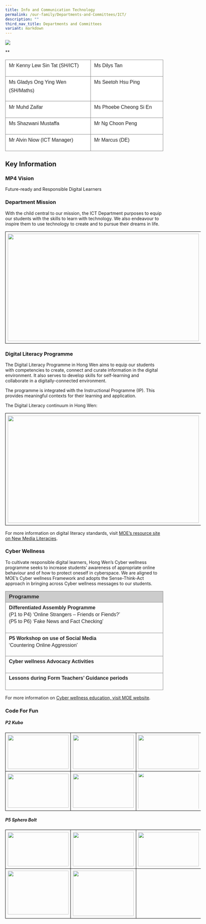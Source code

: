```yaml
---
title: Info and Communication Technology
permalink: /our-family/Departments-and-Committees/ICT/
description: ""
third_nav_title: Departments and Committees
variant: markdown
---
```

**![](https://lh4.googleusercontent.com/qa4FXPA5u7wG7vGG9SCjDP5plJp6FUq9XZHZYyekgginT3UcaMSgJ0TJWPgrZ-l3XHiPGtlcMwF73OMYf2nBI9pXa4-HEkBNJ4yOTOZ2O-zuvG4zZiUCnGOQr7P6YacVXzPwbgCfit4catvGSm5Au4U)**

**

<table style="border:none;border-collapse:collapse;"><colgroup><col width="324"><col width="278"></colgroup><tbody><tr style="height:25.5pt"><td style="border-left:solid #808080 1.11111pt;border-right:solid #808080 1.11111pt;border-bottom:solid #808080 1.11111pt;border-top:solid #808080 1.11111pt;vertical-align:top;background-color:#ffffff;padding:4pt 8pt 4pt 8pt;overflow:hidden;overflow-wrap:break-word;"><p style="line-height:1.656;margin-top:0pt;margin-bottom:11pt;" dir="ltr"><span style="font-size:12pt;font-family:Arial,sans-serif;color:#222222;background-color:transparent;font-weight:400;font-style:normal;font-variant:normal;text-decoration:none;vertical-align:baseline;white-space:pre;white-space:pre-wrap;">Mr Kenny Lew Sin Tat (SH/ICT)</span></p></td><td style="border-left:solid #808080 1.11111pt;border-right:solid #808080 1.11111pt;border-bottom:solid #808080 1.11111pt;border-top:solid #808080 1.11111pt;vertical-align:top;background-color:#ffffff;padding:4pt 8pt 4pt 8pt;overflow:hidden;overflow-wrap:break-word;"><p style="line-height:1.656;margin-top:0pt;margin-bottom:11pt;" dir="ltr"><span style="font-size:12pt;font-family:Arial,sans-serif;color:#222222;background-color:transparent;font-weight:400;font-style:normal;font-variant:normal;text-decoration:none;vertical-align:baseline;white-space:pre;white-space:pre-wrap;">Ms Dilys Tan</span></p></td></tr><tr style="height:25.5pt"><td style="border-left:solid #808080 1.11111pt;border-right:solid #808080 1.11111pt;border-bottom:solid #808080 1.11111pt;border-top:solid #808080 1.11111pt;vertical-align:top;background-color:#ffffff;padding:4pt 8pt 4pt 8pt;overflow:hidden;overflow-wrap:break-word;"><p style="line-height:1.656;margin-top:0pt;margin-bottom:11pt;" dir="ltr"><span style="font-size:12pt;font-family:Arial,sans-serif;color:#222222;background-color:transparent;font-weight:400;font-style:normal;font-variant:normal;text-decoration:none;vertical-align:baseline;white-space:pre;white-space:pre-wrap;">Ms Gladys Ong Ying Wen (SH/Maths)</span></p></td><td style="border-left:solid #808080 1.11111pt;border-right:solid #808080 1.11111pt;border-bottom:solid #808080 1.11111pt;border-top:solid #808080 1.11111pt;vertical-align:top;background-color:#ffffff;padding:4pt 8pt 4pt 8pt;overflow:hidden;overflow-wrap:break-word;"><p style="line-height:1.656;margin-top:0pt;margin-bottom:11pt;" dir="ltr"><span style="font-size:12pt;font-family:Arial,sans-serif;color:#222222;background-color:transparent;font-weight:400;font-style:normal;font-variant:normal;text-decoration:none;vertical-align:baseline;white-space:pre;white-space:pre-wrap;">Ms Seetoh Hsu Ping</span></p></td></tr><tr style="height:25.5pt"><td style="border-left:solid #808080 1.11111pt;border-right:solid #808080 1.11111pt;border-bottom:solid #808080 1.11111pt;border-top:solid #808080 1.11111pt;vertical-align:top;background-color:#ffffff;padding:4pt 8pt 4pt 8pt;overflow:hidden;overflow-wrap:break-word;"><p style="line-height:1.656;margin-top:0pt;margin-bottom:11pt;" dir="ltr"><span style="font-size:12pt;font-family:Arial,sans-serif;color:#222222;background-color:transparent;font-weight:400;font-style:normal;font-variant:normal;text-decoration:none;vertical-align:baseline;white-space:pre;white-space:pre-wrap;">Mr Muhd Zaifar</span></p></td><td style="border-left:solid #808080 1.11111pt;border-right:solid #808080 1.11111pt;border-bottom:solid #808080 1.11111pt;border-top:solid #808080 1.11111pt;vertical-align:top;background-color:#ffffff;padding:4pt 8pt 4pt 8pt;overflow:hidden;overflow-wrap:break-word;"><p style="line-height:1.656;margin-top:0pt;margin-bottom:11pt;" dir="ltr"><span style="font-size:12pt;font-family:Arial,sans-serif;color:#222222;background-color:transparent;font-weight:400;font-style:normal;font-variant:normal;text-decoration:none;vertical-align:baseline;white-space:pre;white-space:pre-wrap;">Ms Phoebe Cheong Si En</span></p></td></tr><tr style="height:25.5pt"><td style="border-left:solid #808080 1.11111pt;border-right:solid #808080 1.11111pt;border-bottom:solid #808080 1.11111pt;border-top:solid #808080 1.11111pt;vertical-align:top;background-color:#ffffff;padding:4pt 8pt 4pt 8pt;overflow:hidden;overflow-wrap:break-word;"><p style="line-height:1.656;margin-top:0pt;margin-bottom:11pt;" dir="ltr"><span style="font-size:12pt;font-family:Arial,sans-serif;color:#222222;background-color:transparent;font-weight:400;font-style:normal;font-variant:normal;text-decoration:none;vertical-align:baseline;white-space:pre;white-space:pre-wrap;">Ms Shazwani Mustaffa</span></p></td><td style="border-left:solid #808080 1.11111pt;border-right:solid #808080 1.11111pt;border-bottom:solid #808080 1.11111pt;border-top:solid #808080 1.11111pt;vertical-align:top;background-color:#ffffff;padding:4pt 8pt 4pt 8pt;overflow:hidden;overflow-wrap:break-word;"><p style="line-height:1.656;margin-top:0pt;margin-bottom:11pt;" dir="ltr"><span style="font-size:12pt;font-family:Arial,sans-serif;color:#222222;background-color:transparent;font-weight:400;font-style:normal;font-variant:normal;text-decoration:none;vertical-align:baseline;white-space:pre;white-space:pre-wrap;">Mr Ng Choon Peng</span></p></td></tr><tr style="height:25.5pt"><td style="border-left:solid #808080 1.11111pt;border-right:solid #808080 1.11111pt;border-bottom:solid #808080 1.11111pt;border-top:solid #808080 1.11111pt;vertical-align:top;background-color:#ffffff;padding:4pt 8pt 4pt 8pt;overflow:hidden;overflow-wrap:break-word;"><p style="line-height:1.656;margin-top:0pt;margin-bottom:11pt;" dir="ltr"><span style="font-size:12pt;font-family:Arial,sans-serif;color:#222222;background-color:transparent;font-weight:400;font-style:normal;font-variant:normal;text-decoration:none;vertical-align:baseline;white-space:pre;white-space:pre-wrap;">Mr Alvin Niow (ICT Manager)</span></p></td><td style="border-left:solid #808080 1.11111pt;border-right:solid #808080 1.11111pt;border-bottom:solid #808080 1.11111pt;border-top:solid #808080 1.11111pt;vertical-align:top;background-color:#ffffff;padding:4pt 8pt 4pt 8pt;overflow:hidden;overflow-wrap:break-word;"><p style="line-height:1.656;margin-top:0pt;margin-bottom:11pt;" dir="ltr"><span style="font-size:12pt;font-family:Arial,sans-serif;color:#222222;background-color:transparent;font-weight:400;font-style:normal;font-variant:normal;text-decoration:none;vertical-align:baseline;white-space:pre;white-space:pre-wrap;">Mr Marcus (DE)</span></p></td></tr></tbody></table>


## Key Information


### MP4 Vision

Future-ready and Responsible Digital Learners

### Department Mission

With the child central to our mission, the ICT Department purposes to equip our students with the skills to learn with technology. We also endeavour to inspire them to use technology to create and to pursue their dreams in life.&nbsp;

<table style="border:none;border-collapse:collapse;table-layout:fixed;width:468pt"><colgroup><col></colgroup><tbody><tr style="height:0pt"><td style="border-left:solid #000000 1pt;border-right:solid #000000 1pt;border-bottom:solid #000000 1pt;border-top:solid #000000 1pt;vertical-align:top;padding:5pt 5pt 5pt 5pt;overflow:hidden;overflow-wrap:break-word;"><p dir="ltr" style="line-height:1.2;text-align: center;margin-top:0pt;margin-bottom:0pt;"><span style="font-size:12pt;font-family:Arial;color:#222222;background-color:transparent;font-weight:400;font-style:normal;font-variant:normal;text-decoration:none;vertical-align:baseline;white-space:pre;white-space:pre-wrap;"><span style="border:none;display:inline-block;overflow:hidden;width:610px;height:343px;"><img src="https://lh3.googleusercontent.com/UC8N1eCP2WvsqAW6J8UBTSEpH0-Lkv3CBvPtTc2XBIZjl9AbnU3_QlD7wtZJotYSVisIbaMwWOkAm13wlawBB-qkLSlBRDQlkQn0hJORucq-MVqi5gRsUTahdJw7rEjMpBN4Iq5WxvQrFvXd1lvPRQ" width="610" height="343" style="margin-left:0px;margin-top:0px;"></span></span></p></td></tr></tbody></table>

  

### Digital Literacy Programme

The Digital Literacy Programme in Hong Wen aims to equip our students with competencies to create, connect and curate information in the digital environment. It also serves to develop skills for self-learning and collaborate in a digitally-connected environment.

The programme is integrated with the Instructional Programme (IP). This provides meaningful contexts for their learning and application.

The Digital Literacy continuum in Hong Wen:

<table style="border:none;border-collapse:collapse;table-layout:fixed;width:468pt"><colgroup><col></colgroup><tbody><tr style="height:0pt"><td style="border-left:solid #000000 1pt;border-right:solid #000000 1pt;border-bottom:solid #000000 1pt;border-top:solid #000000 1pt;vertical-align:top;padding:5pt 5pt 5pt 5pt;overflow:hidden;overflow-wrap:break-word;"><p dir="ltr" style="line-height:1.2;text-align: center;margin-top:0pt;margin-bottom:0pt;"><span style="font-size:12pt;font-family:Arial;color:#222222;background-color:transparent;font-weight:400;font-style:normal;font-variant:normal;text-decoration:none;vertical-align:baseline;white-space:pre;white-space:pre-wrap;"><span style="border:none;display:inline-block;overflow:hidden;width:610px;height:343px;"><img src="https://lh4.googleusercontent.com/HtipmVT1bmRhresdblBEhvR0Qh6ulc_bIAlFOd-QMyF5oYclK3BO897kcXQ4l3Xwe8DXP4UeZtqsQSvmDDXjORfIThGdjdhzCyx1tAPeU1TPkfa8hy-kpxe04IbLw25fVtq282m0pIRHiEQqae5BAY8" width="610" height="343" style="margin-left:0px;margin-top:0px;"></span></span></p></td></tr></tbody></table>

For more information on digital literacy standards, visit [MOE’s resource site on New Media Literacies](https://sites.google.com/moe.edu.sg/baseline-ict/home).

  

### Cyber Wellness

To cultivate responsible digital learners, Hong Wen’s Cyber wellness programme seeks to increase students’ awareness of appropriate online behaviour and of how to protect oneself in cyberspace. We are aligned to MOE’s Cyber wellness Framework and adopts the Sense-Think-Act approach in bringing across Cyber wellness messages to our students.

<table style="border:none;border-collapse:collapse;"><colgroup><col width="621"></colgroup><tbody><tr style="height:21pt"><td style="border-left:solid #808080 1.125pt;border-right:solid #808080 1.125pt;border-bottom:solid #808080 1.125pt;border-top:solid #808080 1.125pt;vertical-align:top;background-color:#cccccc;padding:4pt 8pt 4pt 8pt;overflow:hidden;overflow-wrap:break-word;"><p dir="ltr" style="line-height:1.38;margin-top:0pt;margin-bottom:0pt;"><span style="font-size:13pt;font-family:Arial;color:#222222;background-color:transparent;font-weight:700;font-style:normal;font-variant:normal;text-decoration:none;vertical-align:baseline;white-space:pre;white-space:pre-wrap;">Programme</span></p></td></tr><tr style="height:55.5pt"><td style="border-left:solid #808080 1.125pt;border-right:solid #808080 1.125pt;border-bottom:solid #808080 1.125pt;border-top:solid #808080 1.125pt;vertical-align:top;padding:4pt 8pt 4pt 8pt;overflow:hidden;overflow-wrap:break-word;"><p dir="ltr" style="line-height:1.38;margin-top:0pt;margin-bottom:0pt;"><span style="font-size:12pt;font-family:Arial;color:#222222;background-color:transparent;font-weight:700;font-style:normal;font-variant:normal;text-decoration:none;vertical-align:baseline;white-space:pre;white-space:pre-wrap;">Differentiated Assembly Programme</span></p><p dir="ltr" style="line-height:1.38;margin-top:0pt;margin-bottom:0pt;"><span style="font-size:12pt;font-family:Arial;color:#222222;background-color:transparent;font-weight:400;font-style:normal;font-variant:normal;text-decoration:none;vertical-align:baseline;white-space:pre;white-space:pre-wrap;">(P1 to P4) ‘Online Strangers – Friends or Fiends?’</span></p><p dir="ltr" style="line-height:1.38;margin-top:0pt;margin-bottom:0pt;"><span style="font-size:12pt;font-family:Arial;color:#222222;background-color:transparent;font-weight:400;font-style:normal;font-variant:normal;text-decoration:none;vertical-align:baseline;white-space:pre;white-space:pre-wrap;">(P5 to P6) ‘Fake News and Fact Checking’</span></p><br></td></tr><tr style="height:55.5pt"><td style="border-left:solid #808080 1.125pt;border-right:solid #808080 1.125pt;border-bottom:solid #808080 1.125pt;border-top:solid #808080 1.125pt;vertical-align:top;padding:4pt 8pt 4pt 8pt;overflow:hidden;overflow-wrap:break-word;"><p dir="ltr" style="line-height:1.38;margin-top:0pt;margin-bottom:0pt;"><span style="font-size:12pt;font-family:Arial;color:#222222;background-color:transparent;font-weight:700;font-style:normal;font-variant:normal;text-decoration:none;vertical-align:baseline;white-space:pre;white-space:pre-wrap;">P5 Workshop on use of Social Media</span></p><p dir="ltr" style="line-height:1.38;margin-top:0pt;margin-bottom:0pt;"><span style="font-size:12pt;font-family:Arial;color:#222222;background-color:transparent;font-weight:400;font-style:normal;font-variant:normal;text-decoration:none;vertical-align:baseline;white-space:pre;white-space:pre-wrap;">‘Countering Online Aggression’</span></p></td></tr><tr style="height:21.75pt"><td style="border-left:solid #808080 1.125pt;border-right:solid #808080 1.125pt;border-bottom:solid #808080 1.125pt;border-top:solid #808080 1.125pt;vertical-align:top;padding:4pt 8pt 4pt 8pt;overflow:hidden;overflow-wrap:break-word;"><p dir="ltr" style="line-height:1.38;margin-top:0pt;margin-bottom:0pt;"><span style="font-size:12pt;font-family:Arial;color:#222222;background-color:transparent;font-weight:700;font-style:normal;font-variant:normal;text-decoration:none;vertical-align:baseline;white-space:pre;white-space:pre-wrap;">Cyber wellness Advocacy Activities</span></p><br></td></tr><tr style="height:27pt"><td style="border-left:solid #808080 1.125pt;border-right:solid #808080 1.125pt;border-bottom:solid #808080 1.125pt;border-top:solid #808080 1.125pt;vertical-align:top;padding:4pt 8pt 4pt 8pt;overflow:hidden;overflow-wrap:break-word;"><p dir="ltr" style="line-height:1.38;margin-top:0pt;margin-bottom:0pt;"><span style="font-size:12pt;font-family:Arial;color:#222222;background-color:transparent;font-weight:700;font-style:normal;font-variant:normal;text-decoration:none;vertical-align:baseline;white-space:pre;white-space:pre-wrap;">Lessons during Form Teachers’ Guidance periods</span></p><br></td></tr></tbody></table>

For more information on [Cyber wellness education, visit MOE website](https://beta.moe.gov.sg/programmes/cyber-wellness/).

  

### Code For Fun

##### P2 Kubo

<table style="border:none;border-collapse:collapse;table-layout:fixed;width:468pt"><colgroup><col><col><col></colgroup><tbody><tr style="height:0pt"><td style="border-left:solid #000000 1pt;border-right:solid #000000 1pt;border-bottom:solid #000000 1pt;border-top:solid #000000 1pt;vertical-align:top;padding:5pt 5pt 5pt 5pt;overflow:hidden;overflow-wrap:break-word;"><p dir="ltr" style="line-height:1.2;text-align: center;margin-top:0pt;margin-bottom:0pt;"><span style="font-size:12pt;font-family:Arial;color:#222222;background-color:transparent;font-weight:400;font-style:normal;font-variant:normal;text-decoration:none;vertical-align:baseline;white-space:pre;white-space:pre-wrap;"><span style="border:none;display:inline-block;overflow:hidden;width:194px;height:109px;"><img src="https://lh4.googleusercontent.com/UNZOOUNbX2EtgYFoOa0utAbavb16oXEmnHpB0l5UPFpqi9XKUvlm3fNYi5-3VoQWykE0EJ7DHlV0DpYUUjydAbiDwvcEQAZ1_5A8FES95WKaEh3T-NLn4Rt4y_HJQ8T5Q4glel8pitJny3amo_mhbg" width="194" height="109" style="margin-left:0px;margin-top:0px;"></span></span></p></td><td style="border-left:solid #000000 1pt;border-right:solid #000000 1pt;border-bottom:solid #000000 1pt;border-top:solid #000000 1pt;vertical-align:top;padding:5pt 5pt 5pt 5pt;overflow:hidden;overflow-wrap:break-word;"><p dir="ltr" style="line-height:1.2;text-align: center;margin-top:0pt;margin-bottom:0pt;"><span style="font-size:12pt;font-family:Arial;color:#222222;background-color:transparent;font-weight:400;font-style:normal;font-variant:normal;text-decoration:none;vertical-align:baseline;white-space:pre;white-space:pre-wrap;"><span style="border:none;display:inline-block;overflow:hidden;width:194px;height:109px;"><img src="https://lh6.googleusercontent.com/9wxKJJ6jN5bZ7VsC1CRkYfE4dRCZUnkxIH2dbcTHqikwEKMaX8hkuGrmBHjvfCTx7dZi5GhqcEQse4Dvry1yBl2UU4pEaQFfM4s9ACC59EVnfZxD-6d38uCH-df1Kro9XCyndsCjbu-HcHJt5qSOKA" width="194" height="109" style="margin-left:0px;margin-top:0px;"></span></span></p></td><td style="border-left:solid #000000 1pt;border-right:solid #000000 1pt;border-bottom:solid #000000 1pt;border-top:solid #000000 1pt;vertical-align:top;padding:5pt 5pt 5pt 5pt;overflow:hidden;overflow-wrap:break-word;"><p dir="ltr" style="line-height:1.2;text-align: center;margin-top:0pt;margin-bottom:0pt;"><span style="font-size:12pt;font-family:Arial;color:#222222;background-color:transparent;font-weight:400;font-style:normal;font-variant:normal;text-decoration:none;vertical-align:baseline;white-space:pre;white-space:pre-wrap;"><span style="border:none;display:inline-block;overflow:hidden;width:194px;height:109px;"><img src="https://lh5.googleusercontent.com/H2_KnsAl4zlFY9ha0W-CBibiJRx93OjLc4dZseqL-ZppMVR1KXLhgGLLXrlVhNVJJlEIGOxT5zaRPY9tJ6OrUidlDV6Q6QURjvWNYz5pC3t1Rte_YyzDviSJK17ZnhkqqHCX7Qt1wRbgegAm38Wy5Q" width="194" height="109" style="margin-left:0px;margin-top:0px;"></span></span></p></td></tr><tr style="height:0pt"><td style="border-left:solid #000000 1pt;border-right:solid #000000 1pt;border-bottom:solid #000000 1pt;border-top:solid #000000 1pt;vertical-align:top;padding:5pt 5pt 5pt 5pt;overflow:hidden;overflow-wrap:break-word;"><p dir="ltr" style="line-height:1.2;text-align: center;margin-top:0pt;margin-bottom:0pt;"><span style="font-size:12pt;font-family:Arial;color:#222222;background-color:transparent;font-weight:400;font-style:normal;font-variant:normal;text-decoration:none;vertical-align:baseline;white-space:pre;white-space:pre-wrap;"><span style="border:none;display:inline-block;overflow:hidden;width:194px;height:109px;"><img src="https://lh6.googleusercontent.com/VpfbyMqVV19iwmsQrQPbpDAMlnvkMk7Nx_YjtO21R-LgWtAAYgkAJ5VdOPgswRC6n16agUUrBahKSZI1M0rmDHbl3rxNMhbxNxg-ItohNFiif7q2TQDN3DdD4p0uzCJcsYVX_VZSH31fLZNGw3PLwg" width="194" height="109" style="margin-left:0px;margin-top:0px;"></span></span></p></td><td style="border-left:solid #000000 1pt;border-right:solid #000000 1pt;border-bottom:solid #000000 1pt;border-top:solid #000000 1pt;vertical-align:top;padding:5pt 5pt 5pt 5pt;overflow:hidden;overflow-wrap:break-word;"><p dir="ltr" style="line-height:1.2;text-align: center;margin-top:0pt;margin-bottom:0pt;"><span style="font-size:12pt;font-family:Arial;color:#222222;background-color:transparent;font-weight:400;font-style:normal;font-variant:normal;text-decoration:none;vertical-align:baseline;white-space:pre;white-space:pre-wrap;"><span style="border:none;display:inline-block;overflow:hidden;width:194px;height:109px;"><img src="https://lh3.googleusercontent.com/ZcHVIVI8o-wSJc4Lsdm5lP5wiJTm52OwQwcNJrEELNFPb7rDB5CW-LxCywHK6j2ZnT0LsMM7fyVj-oMe1laWnv7isMVJjNPZogHXoo6V-lLumapo0qARPavT5sHmy7h5l36EghIe4a6GJBjf1B6TEA" width="194" height="109" style="margin-left:0px;margin-top:0px;"></span></span></p></td><td style="border-left:solid #000000 1pt;border-right:solid #000000 1pt;border-bottom:solid #000000 1pt;border-top:solid #000000 1pt;vertical-align:top;padding:5pt 5pt 5pt 5pt;overflow:hidden;overflow-wrap:break-word;"><p dir="ltr" style="line-height:1.2;text-align: center;margin-top:0pt;margin-bottom:0pt;"><span style="font-size:12pt;font-family:Arial;color:#222222;background-color:transparent;font-weight:400;font-style:normal;font-variant:normal;text-decoration:none;vertical-align:baseline;white-space:pre;white-space:pre-wrap;"><span style="border:none;display:inline-block;overflow:hidden;width:194px;height:112px;"><img src="https://lh5.googleusercontent.com/Hrjkdaruc57nzL-VMNgedX6ZzKQlKlP6wXdYrFT9uDbOvx1xuwLQxykY3-4c1NnyAx2PRPLYO26C6HjD_hva6Nh2T8-JZNFkV3m1SNkwrqF4TdqkjU5Ch9F_g5jk5etcmnTFg-BwIsHkE1FoC1oupg" width="194" height="140.72496285157382" style="margin-left:0px;margin-top:-6.228405014096669px;"></span></span></p></td></tr></tbody></table>

  

##### P5 Sphero Bolt

<table style="border:none;border-collapse:collapse;table-layout:fixed;width:468pt"><colgroup><col><col><col></colgroup><tbody><tr style="height:0pt"><td style="border-left:solid #000000 1pt;border-right:solid #000000 1pt;border-bottom:solid #000000 1pt;border-top:solid #000000 1pt;vertical-align:top;padding:5pt 5pt 5pt 5pt;overflow:hidden;overflow-wrap:break-word;"><p dir="ltr" style="line-height:1.2;text-align: center;margin-top:0pt;margin-bottom:0pt;"><span style="font-size:12pt;font-family:Arial;color:#222222;background-color:transparent;font-weight:400;font-style:normal;font-variant:normal;text-decoration:none;vertical-align:baseline;white-space:pre;white-space:pre-wrap;"><span style="border:none;display:inline-block;overflow:hidden;width:194px;height:109px;"><img src="https://lh6.googleusercontent.com/HJPd5VYMzPF427o5cxqdDwUg-Peali21KYSmpVYOff1K4hHA9b89vRQRDcMVen3LWnkyWAcmiTgTBDGWzZ3kS2B0WwgPUR5RhpQUakRbZwj3EPFHxRpS-wE1FC3xvaRC1IOBqvLuUPG8MU4mfHSgNw" width="194" height="109" style="margin-left:0px;margin-top:0px;"></span></span></p></td><td style="border-left:solid #000000 1pt;border-right:solid #000000 1pt;border-bottom:solid #000000 1pt;border-top:solid #000000 1pt;vertical-align:top;padding:5pt 5pt 5pt 5pt;overflow:hidden;overflow-wrap:break-word;"><p dir="ltr" style="line-height:1.2;text-align: center;margin-top:0pt;margin-bottom:0pt;"><span style="font-size:12pt;font-family:Arial;color:#222222;background-color:transparent;font-weight:400;font-style:normal;font-variant:normal;text-decoration:none;vertical-align:baseline;white-space:pre;white-space:pre-wrap;"><span style="border:none;display:inline-block;overflow:hidden;width:194px;height:109px;"><img src="https://lh5.googleusercontent.com/v1S5uGMUv3KXtogamGwzzkgZGZLwvL7xtCQ3UAq2LCNMaVzmCw4EeLzhknKpbLZwIXv29jMR58n8sNhL2Atdlkf97AP4fRiY4cWO9MDLdak_9fLqQJ74ejWGEDEdah6uxtMjrZCcNo3ACkq2NXiq4Q" width="194" height="109" style="margin-left:0px;margin-top:0px;"></span></span></p></td><td style="border-left:solid #000000 1pt;border-right:solid #000000 1pt;border-bottom:solid #000000 1pt;border-top:solid #000000 1pt;vertical-align:top;padding:5pt 5pt 5pt 5pt;overflow:hidden;overflow-wrap:break-word;"><p dir="ltr" style="line-height:1.2;text-align: center;margin-top:0pt;margin-bottom:0pt;"><span style="font-size:12pt;font-family:Arial;color:#222222;background-color:transparent;font-weight:400;font-style:normal;font-variant:normal;text-decoration:none;vertical-align:baseline;white-space:pre;white-space:pre-wrap;"><span style="border:none;display:inline-block;overflow:hidden;width:194px;height:109px;"><img src="https://lh5.googleusercontent.com/puOrUAHwu-UvfFekBGKqX-Cjh3fgECJywayns5JPMM8CsOsGxyfPixO5801cNs9zioBNVqfzIpQCR1ipZNaJ8lGkaGQS-JIfAUzFeBPLU5IYduBELke4Y0FI2mv8dCgb7Ee7E2dbKXP5fjRk7imaaQ" width="194" height="109" style="margin-left:0px;margin-top:0px;"></span></span></p></td></tr><tr style="height:0pt"><td style="border-left:solid #000000 1pt;border-right:solid #000000 1pt;border-bottom:solid #000000 1pt;border-top:solid #000000 1pt;vertical-align:top;padding:5pt 5pt 5pt 5pt;overflow:hidden;overflow-wrap:break-word;"><p dir="ltr" style="line-height:1.2;text-align: center;margin-top:0pt;margin-bottom:0pt;"><span style="font-size:12pt;font-family:Arial;color:#222222;background-color:transparent;font-weight:400;font-style:normal;font-variant:normal;text-decoration:none;vertical-align:baseline;white-space:pre;white-space:pre-wrap;"><span style="border:none;display:inline-block;overflow:hidden;width:194px;height:140px;"><img src="https://lh3.googleusercontent.com/YiqsSvJ3ZAnr8MQzUpxNBx8Q6rZYwkbf02vS78KgMZd7hnl4-Kw7Pk89jSGcpj7-jeDktByjK8Aoj0HregXG4qkdEydGXPxM6tRs58ZYQ6fsaIveLNQsVkB7IqaTSiHMe0lIMSdd76QDhaT35vgvYg" width="194" height="140" style="margin-left:0px;margin-top:0px;"></span></span></p></td><td style="border-left:solid #000000 1pt;border-right:solid #000000 1pt;border-bottom:solid #000000 1pt;border-top:solid #000000 1pt;vertical-align:top;padding:5pt 5pt 5pt 5pt;overflow:hidden;overflow-wrap:break-word;"><p dir="ltr" style="line-height:1.2;text-align: center;margin-top:0pt;margin-bottom:0pt;"><span style="font-size:12pt;font-family:Arial;color:#222222;background-color:transparent;font-weight:400;font-style:normal;font-variant:normal;text-decoration:none;vertical-align:baseline;white-space:pre;white-space:pre-wrap;"><span style="border:none;display:inline-block;overflow:hidden;width:194px;height:145px;"><img src="https://lh4.googleusercontent.com/X-FtOK5x3F7isMkJTYnYZ8YOmdvMEVd1AAOeyLF24LJP5qpaFG-Q6I9tJVw1gLHfHIIckUiVj072DfZ8b8_f3sOG2OqGW-gaCbXeLQKevLViDzkSnAAuyrqRxm61TINK0BgyHyMaIlx0Qi1TUPv8Hg" width="194" height="145" style="margin-left:0px;margin-top:0px;"></span></span></p></td><td style="border-left:solid #000000 1pt;border-right:solid #000000 1pt;border-bottom:solid #000000 1pt;border-top:solid #000000 1pt;vertical-align:top;padding:5pt 5pt 5pt 5pt;overflow:hidden;overflow-wrap:break-word;"><br></td></tr></tbody></table>